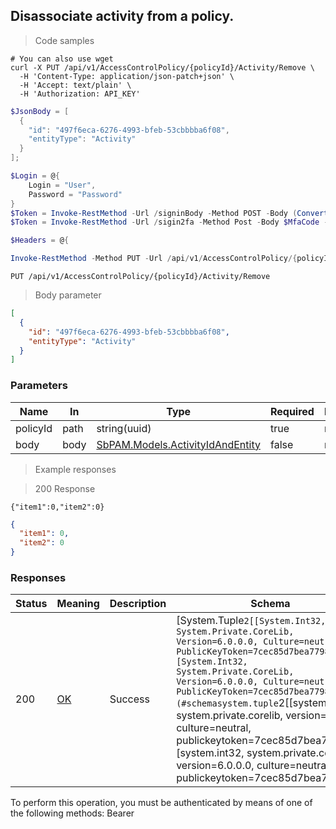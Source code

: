 
## Disassociate activity from a policy.

<a id="opIdRemoveMultipleActivitiesFromPolicy"></a>

> Code samples

```shell
# You can also use wget
curl -X PUT /api/v1/AccessControlPolicy/{policyId}/Activity/Remove \
  -H 'Content-Type: application/json-patch+json' \
  -H 'Accept: text/plain' \
  -H 'Authorization: API_KEY'

```

```powershell
$JsonBody = [
  {
    "id": "497f6eca-6276-4993-bfeb-53cbbbba6f08",
    "entityType": "Activity"
  }
];

$Login = @{
    Login = "User",
    Password = "Password"
}
$Token = Invoke-RestMethod -Url /signinBody -Method POST -Body (ConvertTo-Json $Login)
$Token = Invoke-RestMethod -Url /sigin2fa -Method Post -Body $MfaCode -Headers @{Authorization: "Bearer $Token"}

$Headers = @{

Invoke-RestMethod -Method PUT -Url /api/v1/AccessControlPolicy/{policyId}/Activity/Remove -ContentType application/json-patch+json -Body $JsonBody
```

`PUT /api/v1/AccessControlPolicy/{policyId}/Activity/Remove`

> Body parameter

```json
[
  {
    "id": "497f6eca-6276-4993-bfeb-53cbbbba6f08",
    "entityType": "Activity"
  }
]
```

<h3 id="disassociate-activity-from-a-policy.-parameters">Parameters</h3>

|Name|In|Type|Required|Description|
|---|---|---|---|---|
|policyId|path|string(uuid)|true|none|
|body|body|[SbPAM.Models.ActivityIdAndEntity](#schemasbpam.models.activityidandentity)|false|none|

> Example responses

> 200 Response

```
{"item1":0,"item2":0}
```

```json
{
  "item1": 0,
  "item2": 0
}
```

<h3 id="disassociate-activity-from-a-policy.-responses">Responses</h3>

|Status|Meaning|Description|Schema|
|---|---|---|---|
|200|[OK](https://tools.ietf.org/html/rfc7231#section-6.3.1)|Success|[System.Tuple`2[[System.Int32, System.Private.CoreLib, Version=6.0.0.0, Culture=neutral, PublicKeyToken=7cec85d7bea7798e],[System.Int32, System.Private.CoreLib, Version=6.0.0.0, Culture=neutral, PublicKeyToken=7cec85d7bea7798e]]](#schemasystem.tuple`2[[system.int32, system.private.corelib, version=6.0.0.0, culture=neutral, publickeytoken=7cec85d7bea7798e],[system.int32, system.private.corelib, version=6.0.0.0, culture=neutral, publickeytoken=7cec85d7bea7798e]])|

<aside class="warning">
To perform this operation, you must be authenticated by means of one of the following methods:
Bearer
</aside>


